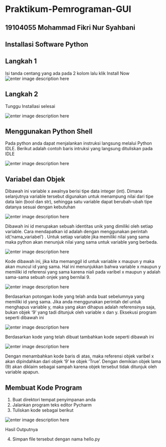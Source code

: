# Praktikum-Pemrograman-GUI
## 19104055 Mohammad Fikri Nur Syahbani
## Installasi Software Python
## Langkah 1
Isi tanda centang yang ada pada 2 kolom lalu klik Install Now
![enter image description here](https://i.ibb.co/rmt6YWW/11.png)

## Langkah 2
Tunggu Installasi selesai

![enter image description here](https://i.ibb.co/W2yDnKv/22.png)

## Menggunakan Python Shell
Pada python anda dapat menjalankan instruksi langsung melalui Python IDLE.
Berikut adalah contoh baris intruksi yang langsung dituliskan pada IDLE

![enter image description here](https://i.ibb.co/GFSRHGM/6.png)

## Variabel dan Objek
Dibawah ini variable x awalnya berisi tipe data integer (int). Dimana
selanjutnya variable tersebut digunakan untuk menampung nilai dari tipe data lain
(bool dan str), sehingga satu variable dapat berubah-ubah tipe datanya sesuai dengan
kebutuhan

![enter image description here](https://i.ibb.co/RvpFJF5/7.png)

Dibawah ini id merupakan sebuah identitas unik yang dimiliki oleh setiap
variable. Cara mendapatkan id adalah dengan menggunakan perintah
id(‘nama_variabel’) . Untuk setiap variable jika memiliki nilai yang sama maka
python akan menunjuk nilai yang sama untuk variable yang berbeda.

![enter image description here](https://i.ibb.co/bJkp3S2/8.png)

Kode dibawah ini, jika kita memanggil id untuk variable x maupun y maka akan
muncul id yang sama. Hal ini menunjukkan bahwa variable x maupun y memiliki id
referensi yang sama karena niali pada varibel x maupun y adalah sama-sama sebuah
onjek yang bernilai 9.

![enter image description here](https://i.ibb.co/PjBdhmS/9.png)

Berdasarkan potongan kode yang telah anda buat sebelumnya yang memiliki id yang
sama. Jika anda menggunakan perintah del untuk menghapus variable y, maka yang
akan dihapus adalah referensinya saja, bukan objek ‘9’ yang tadi ditunjuk oleh variable x
dan y. Eksekusi program seperti dibawah ini

![enter image description here](https://i.ibb.co/qM6L483/10.png)

Berdasarkan kode yang telah dibuat tambahkan kode seperti dibawah ini

![enter image description here](https://i.ibb.co/zSJLBDf/14.png)

Dengan menambahkan kode baris di atas, maka referensi objek varibel x akan
dipindahkan dari objek ‘9’ ke objek ‘True’. Dengan demikian objek lama (9) akan diklaim
sebagai sampah karena objek tersebut tidak ditunjuk oleh variable apapun.

## Membuat Kode Program
1. Buat direktori tempat penyimpanan anda
2. Jalankan program teks editor Pycharm
3. Tuliskan kode sebagai berikut

![enter image description here]("https://i.ibb.co/TTxj4yt/12.png")

   Hasil Outputnya
   


4. Simpan file tersebut dengan nama hello.py
